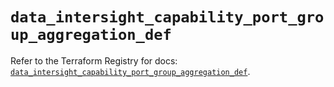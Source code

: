 # `data_intersight_capability_port_group_aggregation_def`

Refer to the Terraform Registry for docs: [`data_intersight_capability_port_group_aggregation_def`](https://registry.terraform.io/providers/ciscodevnet/intersight/1.0.71/docs/data-sources/capability_port_group_aggregation_def).
